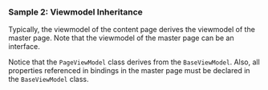 ### Sample 2: Viewmodel Inheritance

Typically, the viewmodel of the content page derives the viewmodel of the master page. Note that the viewmodel of the master page can be an interface.

Notice that the `PageViewModel` class derives from the `BaseViewModel`. Also, all properties referenced in bindings in the master page must be declared
in the `BaseViewModel` class.
